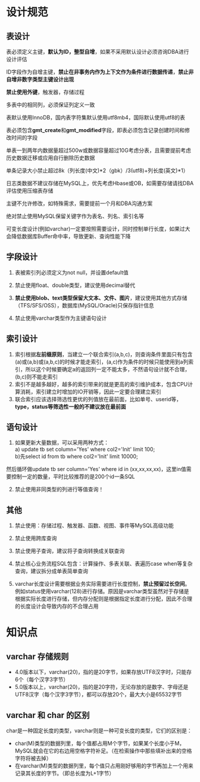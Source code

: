# 设计规范

## 表设计
表必须定义主键，**默认为ID，整型自增**，如果不采用默认设计必须咨询DBA进行设计评估

ID字段作为自增主键，**禁止在非事务内作为上下文作为条件进行数据传递**，**禁止非自增非数字类型主键设计出现**

**禁止使用外键**，触发器，存储过程

多表中的相同列，必须保证列定义一致

表默认使用InnoDB，国内表字符集默认使用utf8mb4，国际默认使用utf8的表

表必须包含**gmt_create**和**gmt_modified**字段，即表必须包含记录创建时间和修改时间的字段

单表一到两年内数据量超过500w或数据容量超过10G考虑分表，且需要提前考虑历史数据迁移或应用自行删除历史数据

单条记录大小禁止超过8k（列长度(中文)*2（gbk）/3(utf8)+列长度(英文)*1）

日志类数据不建议存储在MySQL上，优先考虑Hbase或OB，如需要存储请找DBA评估使用压缩表存储

主键不允许修改，如特殊需求，需要提前一个月和DBA沟通方案  
  
绝对禁止使用MySQL保留关键字作为表名、列名、索引名等  
  
可变长度设计(例如varchar)一定要按照需要设计，同时控制单行长度，如果过大会降低数据库Buffer命中率，导致更新、查询性能下降

## 字段设计

1) 表被索引列必须定义为not null，并设置default值

2) 禁止使用float、double类型，建议使用decimal替代

3) **禁止使用blob、text类型保留大文本、文件、图片**，建议使用其他方式存储（TFS/SFS/OSS），数据库(MySQL/Oracle)只保存指针信息

4) 禁止使用varchar类型作为主键语句设计

## 索引设计

1) 索引根据**左前缀原则**，当建立一个联合索引(a,b,c)，则查询条件里面只有包含(a)或(a,b)或(a,b,c)的时候才能走索引，(a,c)作为条件的时候只能使用到a列索引，所以这个时候要确定a的返回列一定不能太多，不然语句设计就不合理，(b,c)则不能走索引  
2) 索引不是越多越好，越多的索引带来的就是更高的索引维护成本，包含CPU计算消耗，索引建立时增加的IO开销等，因此一定要合理建立索引  
3) 联合索引应该选择筛选性更优的列值放在最前面，比如单号、userid等，**type，status等筛选性一般的不建议放在最前面**

## 语句设计

1) 如果更新大量数据，可以采用两种方式：  
	a) update tb set column='Yes' where col2='Init' limit 100;  
	b)先select id from tb where col2='Init' limit 10000;

然后循环做update tb ser column='Yes' where id in (xx,xx,xx,xx)，这里in值需要控制一定的数量，平时比较推荐的是200个id一条SQL

2) 禁止使用非同类型的列进行等值查询！

## 其他

1) 禁止使用：存储过程、触发器、函数、视图、事件等MySQL高级功能

2) 禁止使用跨库查询

3) 禁止使用子查询，建议将子查询转换成关联查询

4) 禁止核心业务流程SQL包含：计算操作、多表关联、表遍历case when等复杂查询，建议拆分成单表简单查询

5) varchar长度设计需要根据业务实际需要进行长度控制，**禁止预留过长空间**。例如status使用varchar(128)进行存储。原因是varchar类型虽然对于存储是根据实际长度进行存储，但内存分配则是根据指定长度进行分配，因此不合理的长度设计会导致内存的不合理占用

# 知识点

## varchar 存储规则

-   4.0版本以下，varchar(20)，指的是20字节，如果存放UTF8汉字时，只能存6个（每个汉字3字节）
-   5.0版本以上，varchar(20)，指的是20字符，无论存放的是数字、字母还是UTF8汉字（每个汉字3字节），都可以存放20个，最大大小是65532字节

## varchar 和 char 的区别

char是一种固定长度的类型，varchar则是一种可变长度的类型，它们的区别是：

-   char(M)类型的数据列里，每个值都占用M个字节，如果某个长度小于M，MySQL就会在它的右边用空格字符补足。（在检索操作中那些填补出来的空格字符将被去掉）
-   在varchar(M)类型的数据列里，每个值只占用刚好够用的字节再加上一个用来记录其长度的字节。（即总长度为L+1字节）